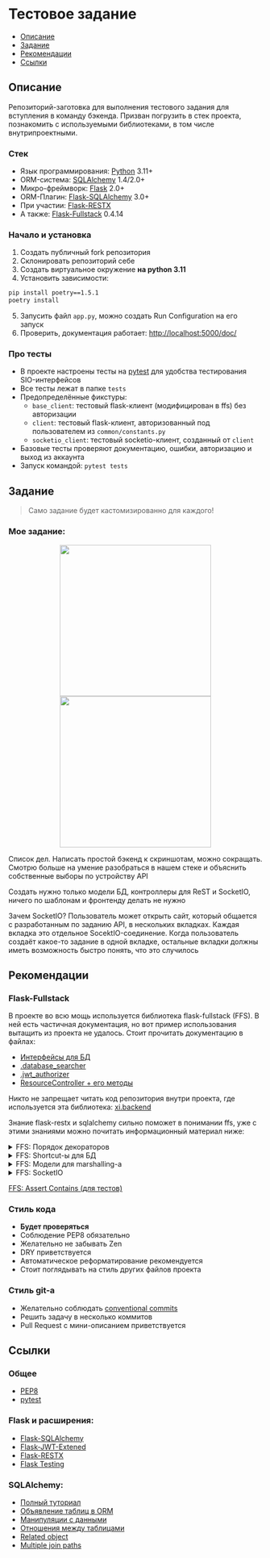# Тестовое задание
- [Описание](#Описание)
- [Задание](#Задание)
- [Рекомендации](#Рекомендации)
- [Ссылки](#Ссылки)

## Описание
Репозиторий-заготовка для выполнения тестового задания для вступления в команду бэкенда. Призван погрузить в стек проекта, познакомить с используемыми библиотеками, в том числе внутрипроектными.

### Стек
- Язык программирования: [Python](https://www.python.org/downloads/) 3.11+
- ORM-система: [SQLAlchemy](https://www.sqlalchemy.org/) 1.4/2.0+
- Микро-фреймворк: [Flask](https://flask.palletsprojects.com/en/2.2.x/) 2.0+
- ORM-Плагин: [Flask-SQLAlchemy](https://flask-sqlalchemy.palletsprojects.com/en/3.0.x/) 3.0+
- При участии: [Flask-RESTX](https://flask-restx.readthedocs.io/en/latest/index.html)
- А также: [Flask-Fullstack](https://github.com/niqzart/flask-fullstack) 0.4.14

### Начало и установка
1. Создать публичный fork репозитория
2. Склонировать репозиторий себе
3. Создать виртуальное окружение **на python 3.11**
4. Установить зависимости:
```sh
pip install poetry==1.5.1
poetry install
```
5. Запусить файл `app.py`, можно создать Run Configuration на его запуск
6. Проверить, документация работает: [http://localhost:5000/doc/](http://localhost:5000/doc/)

### Про тесты
- В проекте настроены тесты на [pytest](https://docs.pytest.org/en/7.3.x/) для удобства тестирования SIO-интерфейсов
- Все тесты лежат в папке `tests`
- Предопределённые фикстуры:
  - `base_client`: тестовый flask-клиент (модифицирован в ffs) без авторизации
  - `client`: тестовый flask-клиент, авторизованный под пользователем из `common/constants.py`
  - `socketio_client`: тестовый socketio-клиент, созданный от `client`
- Базовые тесты проверяют документацию, ошибки, авторизацию и выход из аккаунта
- Запуск командой: `pytest tests`

## Задание
> Само задание будет кастомизированно для каждого!
### Мое задание:
<div align="center">
  <img width='300px' src='https://i.ibb.co/7NwJ4QC/photo-2023-07-22-18-43-30.jpg'>
  <img width='300px' src='https://i.ibb.co/7NwJ4QC/photo-2023-07-22-18-43-30.jpg'>
</div>

<p>Список дел. Написать простой бэкенд к скриншотам, можно сокращать. Смотрю больше на умение разобраться в нашем стеке и объяснить собственные выборы по устройству API

Создать нужно только модели БД, контроллеры для ReST и SocketIO, ничего по шаблонам и фронтенду делать не нужно

Зачем SocketIO? Пользователь может открыть сайт, который общается с разработанным по заданию API, в нескольких вкладках. Каждая вкладка это отдельное SocektIO-соединение. Когда пользователь создаёт какое-то задание в одной вкладке, остальные вкладки должны иметь возможность быстро понять, что это случилось
</p>

## Рекомендации
### Flask-Fullstack
В проекте во всю мощь используется библиотека flask-fullstack (FFS). В ней есть частичная документация, но вот пример использования вытащить из проекта не удалось. Стоит прочитать документацию в файлах:
- [Интерфейсы для БД](https://github.com/niqzart/flask-fullstack/blob/d54696b1b982015eb64790174d42bd21f7811a46/flask_fullstack/base/interfaces.py)
- [.database_searcher](https://github.com/niqzart/flask-fullstack/blob/d54696b1b982015eb64790174d42bd21f7811a46/flask_fullstack/base/mixins.py#L48)
- [.jwt_authorizer](https://github.com/niqzart/flask-fullstack/blob/d54696b1b982015eb64790174d42bd21f7811a46/flask_fullstack/base/mixins.py#L96)
- [ResourceController + его методы](https://github.com/niqzart/flask-fullstack/blob/d54696b1b982015eb64790174d42bd21f7811a46/flask_fullstack/restx/controller.py)

Никто не запрещает читать код репозитория внутри проекта, где используется эта библиотека: [xi.backend](https://github.com/xi-effect/xi.backend)

Знание flask-restx и sqlalchemy сильно поможет в понимании ffs, уже с этими знаниями можно почитать информационный материал ниже:

<details>
  <summary>FFS: Порядок декораторов</summary>

  Все упаковщики запросов (`.a_response`, `.marshal_with`, `.marshal_list_with` или `.lister`) должны быть последним декоратором перед методами в `Resource`. Иначе вылет ошибки из других декораторов (`.argument_parser`, `.database_searcher`, `.jwt_authorizer`) будет либо подавлен, либо завёрнут в дополнительный слой ненужной вложенности, нарушая описанное в документации. Технически не относится к декораторам документирования, но ради лучшей читабельности и общности стоит везде складывать декораторы в одинаковом порядке.

  - все декораторы документации параметров запроса
  - все декораторы документации формата ответов
  - декоратор авторизации (`.jwt_authorizer`)
  - декоратор парсинга аргументов (`.argument_parser`)
  - декоратор(-ы) поиска объектов в бд (`.database_searcher`)
  - декоратор пост-обработки ответа (`.a_response`, `.marshal_with`, `.marshal_list_with` или `.lister`)
</details>

<details>
  <summary>FFS: Shortcut-ы для БД</summary>

  К объекту `db.session` добавлено несколько методов, упрощающих работу с логикой БД. По сути это простые shortcut-ы. Все их можно увидеть [тут](https://github.com/niqzart/flask-fullstack/blob/93d3c6696c33171315c078ab88c68ca7f7094361/flask_fullstack/utils/sqlalchemy.py#L21)

  Ко всем классам, наследующим `Base` (именно `Base` из `common`, не `db.Model`!) теперь добавляется набор полезных методов, которые могут значительно уменьшить объём работы. Они создаются и документированы [тут](https://github.com/niqzart/ffs-test-task/blob/main/common/config.py#L67)

</details>

<details>
  <summary>FFS: Модели для marshalling-а</summary>

  Реализуются через [Pydantic](https://github.com/samuelcolvin/pydantic), а точнее модификацию его модели из flask-fullstack: [PydanticModel](https://github.com/niqzart/flask-fullstack/blob/master/flask_fullstack/marshals.py#L426).
  
  Модели стоит создавать внутри тела класса, наследующего Base. Так её название заполнится автоматически и будет привязано к тому ORM-объекту, который она конвертирует. А для моделей, содержащих колонки БД всё ещё проще: в PydanticModel (и её потомках) объявлены статические методы для добавления к модели колонок (`column_model`). 
  
  Проще всего понять это через пример. Две модели внутри User, первая (IndexProfile) с id, username, bio и avatar, взятыми из соответствующих колонок, и вторая (FullProfile) со всеми полями первой и name, surname, patronymic и group, взятыми из соответствующих колонок:
  ```py
  IndexProfile = PydanticModel.column_model(id, username, bio, avatar)
  FullProfile = IndexProfile.column_model(name, surname, patronymic, group)
  ```

  - Модели объявляются в теле класса, наследующего Base!
  - Названия переменных нужно держать в `snake_case`, для json-а они будут автоматически конвертированы в `kebab-case`
  - Регистрировать новые модели не нужно, достаточно просто использовать их в методах, вроде `.marshal_with` или `.lister`

</details>

<details>
  <summary>FFS: SocketIO</summary>

  Частично задокументированно [внутри проекта](https://github.com/xi-effect/xieffect-backend/pull/110), более отделённая документация появится позже...

</details>

[FFS: Assert Contains (для тестов)](https://github.com/niqzart/flask-fullstack/blob/master/docs/assert-contains.md)

### Стиль кода
- **Будет проверяться**
- Соблюдение PEP8 обязательно
- Желательно не забывать Zen
- DRY приветствуется
- Автоматическое реформатирование рекомендуется
- Стоит поглядывать на стиль других файлов проекта

### Стиль git-а
- Желательно соблюдать [conventional commits](https://www.conventionalcommits.org/en/v1.0.0/)
- Решить задачу в несколько коммитов
- Pull Request с мини-описанием приветствуется

## Ссылки
### Общее
- [PEP8](https://www.python.org/dev/peps/pep-0008/)
- [pytest](https://docs.pytest.org/en/6.2.x/contents.html)

### Flask и расширения:
- [Flask-SQLAlchemy](https://flask-sqlalchemy.palletsprojects.com/en/3.0.x/)
- [Flask-JWT-Extened](https://flask-jwt-extended.readthedocs.io/en/stable/)
- [Flask-RESTX](https://flask-restx.readthedocs.io/en/latest/index.html)
- [Flask Testing](https://flask.palletsprojects.com/en/2.0.x/testing/)

### SQLAlchemy:
- [Полный туториал](https://docs.sqlalchemy.org/en/14/tutorial/index.html)
- [Объявление таблиц в ORM](https://docs.sqlalchemy.org/en/14/tutorial/metadata.html#defining-table-metadata-with-the-orm)
- [Манипуляции с данными](https://docs.sqlalchemy.org/en/14/tutorial/orm_data_manipulation.html)
- [Отношения между таблицами](https://docs.sqlalchemy.org/en/14/orm/relationships.html)
- [Related object](https://docs.sqlalchemy.org/en/14/tutorial/orm_related_objects.html)
- [Multiple join paths](https://docs.sqlalchemy.org/en/14/orm/join_conditions.html#handling-multiple-join-paths)
